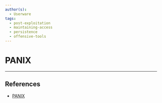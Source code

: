 ```yaml
---
author(s):
  - Userware
tags:
  - post-exploitation
  - maintaining-access
  - persistence
  - offensive-tools
---
```

# PANIX

---
## References

- [PANIX](https://github.com/Aegrah/PANIX)